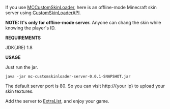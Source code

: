 If you use [MCCustomSkinLoader](https://github.com/xfl03/MCCustomSkinLoader), here is an offline-mode Minecraft skin server using [CustomSkinLoaderAPI](https://github.com/xfl03/CustomSkinLoaderAPI).

**NOTE: It's only for offline-mode server.** 
Anyone can chang the skin while knowing the player's ID.

**REQUIREMENTS**

JDK(JRE) 1.8

**USAGE**

Just run the jar.

`java -jar mc-customskinloader-server-0.0.1-SNAPSHOT.jar`

The default server port is 80. So you can visit http://{your ip} to upload your skin textures.

Add the server to [ExtraList](https://github.com/xfl03/CustomSkinLoaderAPI/blob/master/ExtraList/ExtraList-zh_CN.md), and enjoy your game.